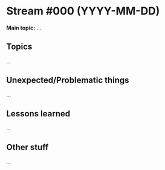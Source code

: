 # Stream #000 (YYYY-MM-DD)

**Main topic:** ...

## Topics

...

## Unexpected/Problematic things

...

## Lessons learned

...

## Other stuff

...
